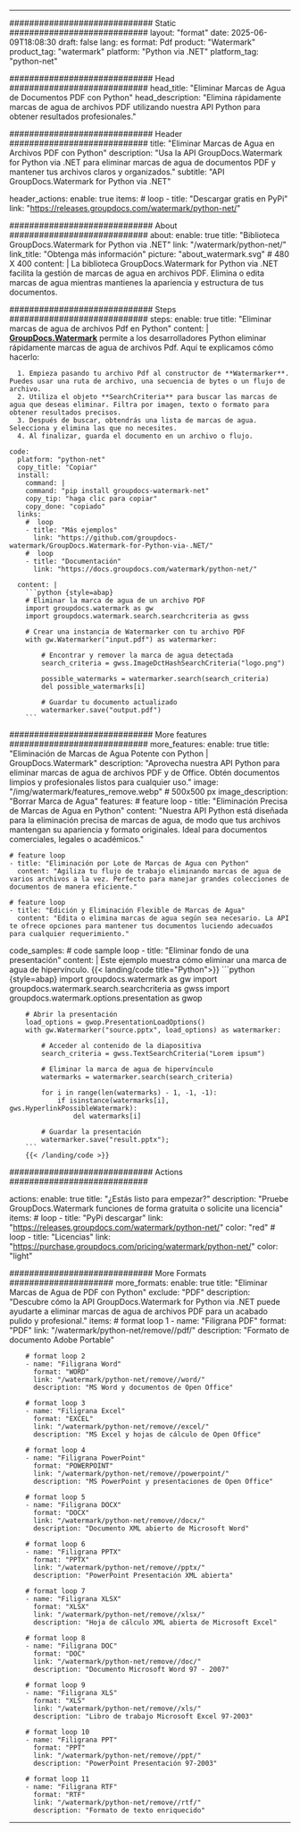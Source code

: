 
---
############################# Static ############################
layout: "format"
date:  2025-06-09T18:08:30
draft: false
lang: es
format: Pdf
product: "Watermark"
product_tag: "watermark"
platform: "Python via .NET"
platform_tag: "python-net"

############################# Head ############################
head_title: "Eliminar Marcas de Agua de Documentos PDF con Python"
head_description: "Elimina rápidamente marcas de agua de archivos PDF utilizando nuestra API Python para obtener resultados profesionales."

############################# Header ############################
title: "Eliminar Marcas de Agua en Archivos PDF con Python" 
description: "Usa la API GroupDocs.Watermark for Python via .NET para eliminar marcas de agua de documentos PDF y mantener tus archivos claros y organizados."
subtitle: "API GroupDocs.Watermark for Python via .NET" 

header_actions:
  enable: true
  items:
    #  loop
    - title: "Descargar gratis en PyPi"
      link: "https://releases.groupdocs.com/watermark/python-net/"
      
############################# About ############################
about:
    enable: true
    title: "Biblioteca GroupDocs.Watermark for Python via .NET"
    link: "/watermark/python-net/"
    link_title: "Obtenga más información"
    picture: "about_watermark.svg" # 480 X 400
    content: |
       La biblioteca GroupDocs.Watermark for Python via .NET facilita la gestión de marcas de agua en archivos PDF. Elimina o edita marcas de agua mientras mantienes la apariencia y estructura de tus documentos.

############################# Steps ############################
steps:
    enable: true
    title: "Eliminar marcas de agua de archivos Pdf en Python"
    content: |
      **[GroupDocs.Watermark](https://products.groupdocs.com/watermark/python-net/)** permite a los desarrolladores Python eliminar rápidamente marcas de agua de archivos Pdf. Aquí te explicamos cómo hacerlo:
      
      1. Empieza pasando tu archivo Pdf al constructor de **Watermarker**. Puedes usar una ruta de archivo, una secuencia de bytes o un flujo de archivo.
      2. Utiliza el objeto **SearchCriteria** para buscar las marcas de agua que deseas eliminar. Filtra por imagen, texto o formato para obtener resultados precisos.
      3. Después de buscar, obtendrás una lista de marcas de agua. Selecciona y elimina las que no necesites.
      4. Al finalizar, guarda el documento en un archivo o flujo.
   
    code:
      platform: "python-net"
      copy_title: "Copiar"
      install:
        command: |
        command: "pip install groupdocs-watermark-net"
        copy_tip: "haga clic para copiar"
        copy_done: "copiado"
      links:
        #  loop
        - title: "Más ejemplos"
          link: "https://github.com/groupdocs-watermark/GroupDocs.Watermark-for-Python-via-.NET/"
        #  loop
        - title: "Documentación"
          link: "https://docs.groupdocs.com/watermark/python-net/"
          
      content: |
        ```python {style=abap}
        # Eliminar la marca de agua de un archivo PDF
        import groupdocs.watermark as gw
        import groupdocs.watermark.search.searchcriteria as gwss

        # Crear una instancia de Watermarker con tu archivo PDF
        with gw.Watermarker("input.pdf") as watermarker:

            # Encontrar y remover la marca de agua detectada
            search_criteria = gwss.ImageDctHashSearchCriteria("logo.png")

            possible_watermarks = watermarker.search(search_criteria)
            del possible_watermarks[i]

            # Guardar tu documento actualizado
            watermarker.save("output.pdf")
        ```  

############################# More features ############################
more_features:
  enable: true
  title: "Eliminación de Marcas de Agua Potente con Python | GroupDocs.Watermark"
  description: "Aprovecha nuestra API Python para eliminar marcas de agua de archivos PDF y de Office. Obtén documentos limpios y profesionales listos para cualquier uso."
  image: "/img/watermark/features_remove.webp" # 500x500 px
  image_description: "Borrar Marca de Agua"
  features:
    # feature loop
    - title: "Eliminación Precisa de Marcas de Agua en Python"
      content: "Nuestra API Python está diseñada para la eliminación precisa de marcas de agua, de modo que tus archivos mantengan su apariencia y formato originales. Ideal para documentos comerciales, legales o académicos."

    # feature loop
    - title: "Eliminación por Lote de Marcas de Agua con Python"
      content: "Agiliza tu flujo de trabajo eliminando marcas de agua de varios archivos a la vez. Perfecto para manejar grandes colecciones de documentos de manera eficiente."

    # feature loop
    - title: "Edición y Eliminación Flexible de Marcas de Agua"
      content: "Edita o elimina marcas de agua según sea necesario. La API te ofrece opciones para mantener tus documentos luciendo adecuados para cualquier requerimiento."
      
  code_samples:
    # code sample loop
    - title: "Eliminar fondo de una presentación"
      content: |
        Este ejemplo muestra cómo eliminar una marca de agua de hipervínculo.
        {{< landing/code title="Python">}}
        ```python {style=abap}
        import groupdocs.watermark as gw
        import groupdocs.watermark.search.searchcriteria as gwss
        import groupdocs.watermark.options.presentation as gwop

        # Abrir la presentación
        load_options = gwop.PresentationLoadOptions()
        with gw.Watermarker("source.pptx", load_options) as watermarker:

            # Acceder al contenido de la diapositiva
            search_criteria = gwss.TextSearchCriteria("Lorem ipsum")

            # Eliminar la marca de agua de hipervínculo
            watermarks = watermarker.search(search_criteria)

            for i in range(len(watermarks) - 1, -1, -1):
                if isinstance(watermarks[i], gws.HyperlinkPossibleWatermark):
                    del watermarks[i]

            # Guardar la presentación
            watermarker.save("result.pptx");
        ```
        {{< /landing/code >}}


############################# Actions ############################

actions:
  enable: true
  title: "¿Estás listo para empezar?"
  description: "Pruebe GroupDocs.Watermark funciones de forma gratuita o solicite una licencia"
  items:
    #  loop
    - title: "PyPi descargar"
      link: "https://releases.groupdocs.com/watermark/python-net/"
      color: "red"
        #  loop
    - title: "Licencias"
      link: "https://purchase.groupdocs.com/pricing/watermark/python-net/"
      color: "light"


############################# More Formats #####################
more_formats:
    enable: true
    title: "Eliminar Marcas de Agua de PDF con Python"
    exclude: "PDF"
    description: "Descubre cómo la API GroupDocs.Watermark for Python via .NET puede ayudarte a eliminar marcas de agua de archivos PDF para un acabado pulido y profesional."
    items: 
        # format loop 1
        - name: "Filigrana PDF"
          format: "PDF"
          link: "/watermark/python-net/remove//pdf/"
          description: "Formato de documento Adobe Portable"

        # format loop 2
        - name: "Filigrana Word"
          format: "WORD"
          link: "/watermark/python-net/remove//word/"
          description: "MS Word y documentos de Open Office"
          
        # format loop 3
        - name: "Filigrana Excel"
          format: "EXCEL"
          link: "/watermark/python-net/remove//excel/"
          description: "MS Excel y hojas de cálculo de Open Office"

        # format loop 4
        - name: "Filigrana PowerPoint"
          format: "POWERPOINT"
          link: "/watermark/python-net/remove//powerpoint/"
          description: "MS PowerPoint y presentaciones de Open Office"

        # format loop 5
        - name: "Filigrana DOCX"
          format: "DOCX"
          link: "/watermark/python-net/remove//docx/"
          description: "Documento XML abierto de Microsoft Word"
          
        # format loop 6
        - name: "Filigrana PPTX"
          format: "PPTX"
          link: "/watermark/python-net/remove//pptx/"
          description: "PowerPoint Presentación XML abierta"
          
        # format loop 7
        - name: "Filigrana XLSX"
          format: "XLSX"
          link: "/watermark/python-net/remove//xlsx/"
          description: "Hoja de cálculo XML abierta de Microsoft Excel"

        # format loop 8
        - name: "Filigrana DOC"
          format: "DOC"
          link: "/watermark/python-net/remove//doc/"
          description: "Documento Microsoft Word 97 - 2007"

        # format loop 9
        - name: "Filigrana XLS"
          format: "XLS"
          link: "/watermark/python-net/remove//xls/"
          description: "Libro de trabajo Microsoft Excel 97-2003"

        # format loop 10
        - name: "Filigrana PPT"
          format: "PPT"
          link: "/watermark/python-net/remove//ppt/"
          description: "PowerPoint Presentación 97-2003"

        # format loop 11
        - name: "Filigrana RTF"
          format: "RTF"
          link: "/watermark/python-net/remove//rtf/"
          description: "Formato de texto enriquecido"

---